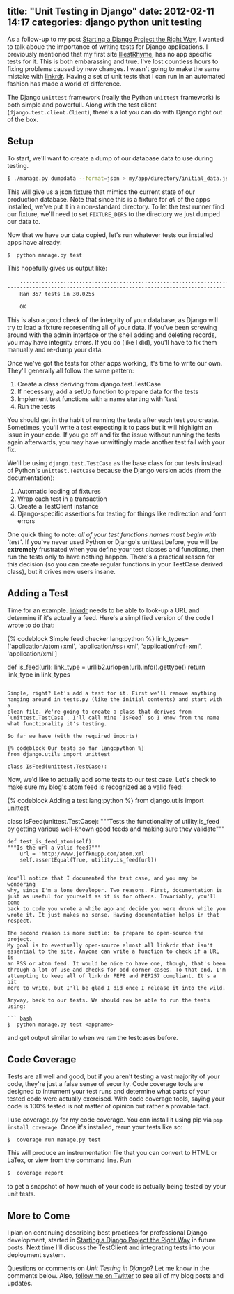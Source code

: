 title: "Unit Testing in Django"
date: 2012-02-11 14:17
categories: django python unit testing
---

As a follow-up to my post [Starting a Django Project the Right Way](http://www.jeffknupp.com/blog/2012/02/09/starting-a-django-project-the-right-way/), I wanted to talk aboue the importance of writing tests for Django applications. I previously mentioned that my first site [IllestRhyme](http://www.illestrhyme.com), has no app specific tests for it. This is both embarassing and true. I've lost countless hours to fixing problems caused by new changes. I wasn't going to make the same mistake with [linkrdr](http://www.linkrdr.com). Having a set of unit tests that I can run in an automated fashion has made a world of difference.

The Django `unittest` framework (really the Python `unittest` framework) is both simple and powerfull. Along with the test client (`django.test.client.Client`), there's a lot you can
do with Django right out of the box.

Setup
---------------------------

To start, we'll want to create a dump of our database data to use during testing. 

``` bash Dump our data
$ ./manage.py dumpdata --format=json > my/app/directory/initial_data.json
```

This will give us a json [fixture](https://code.djangoproject.com/wiki/Fixtures) that mimics the current state of our production database. Note that since this is a fixture for _all_ of the apps installed, we've put it in a non-standard directory. To let the test runner find our fixture, we'll need to set `FIXTURE_DIRS` to the directory we just dumped our data to.

Now that we have our data copied, let's run whatever tests our installed
apps have already:

``` bash Run our tests
$  python manage.py test
``` 

This hopefully gives us output like:

``` bash Test run output
    .....................................................................................................................................................................................................................................................................................................................................................................
----------------------------------------------------------------------
    Ran 357 tests in 30.025s

    OK
```

This is also a good check of the integrity of your database, as Django
will try to load a fixture representing all of your data. If you've been
screwing around with the admin interface or the shell adding
and deleting records, you may have integrity errors. If you do (like I
did), you'll have to fix them manually and re-dump your data.

<!--more-->

Once we've got the tests for other apps working, it's time to write our
own. They'll generally all follow the same pattern:

1. Create a class deriving from django.test.TestCase
2. If necessary, add a setUp function to prepare data for the tests
3. Implement test functions with a name starting with 'test' 
4. Run the tests

You should get in the habit of running the tests after each test you
create. Sometimes, you'll write a test expecting it to pass but it will
highlight an issue in your code. If you go off and fix the issue without
running the tests again afterwards, you may have unwittingly made
another test fail with your fix. 

We'll be using `django.test.TestCase` as the base class for our tests
instead of Python's `unittest.TestCase` because the Django version adds
(from the documentation):

1. Automatic loading of fixtures
2. Wrap each test in a transaction
3. Create a TestClient instance
4. Django-specific assertions for testing for things like redirection and form errors

One quick thing to note: _all of your test functions names must begin with
'test'_. If you've never used Python or Django's unittest before, you
will be __extremely__ frustrated when you define your test classes and
functions, then run the tests only to have nothing happen. There's a
practical reason for this decision (so you can create regular functions in your
TestCase derived class), but it drives new users insane.

Adding a Test
----------------------

Time for an example. [linkrdr](http://www.linkrdr.com) needs to be able to look-up a URL and
determine if it's actually a feed. Here's a simplified version of the
code I wrote to do that:

{% codeblock Simple feed checker lang:python %}
link_types= ['application/atom+xml', 'application/rss+xml',
'application/rdf+xml', 'application/xml']

def is_feed(url):
    link_type = urllib2.urlopen(url).info().gettype()
    return link_type in link_types
```

Simple, right? Let's add a test for it. First we'll remove anything
hanging around in tests.py (like the initial contents) and start with a
clean file. We're going to create a class that derives from
`unittest.TestCase`. I'll call mine `IsFeed` so I know from the name
what functionality it's testing.

So far we have (with the required imports)

{% codeblock Our tests so far lang:python %}
from django.utils import unittest

class IsFeed(unittest.TestCase):
```

Now, we'd like to actually add some tests to our test case. Let's check
to make sure my blog's atom feed is recognized as a valid feed:

{% codeblock Adding a test lang:python %}
from django.utils import unittest

class IsFeed(unittest.TestCase):
    """Tests the functionality of utility.is_feed
    by getting various well-known good feeds and
    making sure they validate"""

    def test_is_feed_atom(self):
    """Is the url a valid feed?"""
        url = 'http://www.jeffknupp.com/atom.xml'
        self.assertEqual(True, utility.is_feed(url))

```

You'll notice that I documented the test case, and you may be wondering
why, since I'm a lone developer. Two reasons. First, documentation is
just as useful for yourself as it is for others. Invariably, you'll come
back to code you wrote a while ago and decide you were drunk while you
wrote it. It just makes no sense. Having documentation helps in that
respect.

The second reason is more subtle: to prepare to open-source the project.
My goal is to eventually open-source almost all linkrdr that isn't
essential to the site. Anyone can write a function to check if a URL is
an RSS or atom feed. It would be nice to have one, though, that's been
through a lot of use and checks for odd corner-cases. To that end, I'm
attempting to keep all of linkrdr PEP8 and PEP257 compliant. It's a bit
more to write, but I'll be glad I did once I release it into the wild.

Anyway, back to our tests. We should now be able to run the tests using:

``` bash 
$  python manage.py test <appname>
```

and get output similar to when we ran the testcases before.

Code Coverage
--------------------

Tests are all well and good, but if you aren't testing a vast majority
of your code, they're just a false sense of security. Code coverage
tools are designed to intrument your test runs and determine what parts
of your tested code were actually exercised. With code coverage tools,
saying your code is 100% tested is not matter of opinion but rather a provable fact.

I use coverage.py for my code coverage. You can install it using pip via
`pip install coverage`. Once it's installed, rerun your tests like so:

``` bash Running coverage.py with unit tests
$  coverage run manage.py test
```

This will produce an instrumentation file that you can convert to HTML
or LaTex, or view from the command line. Run

``` bash Viewing coverage reports
$  coverage report
```

to get a snapshot of how much of your code is actually being tested by
your unit tests.

More to Come
------------------------

I plan on continuing describing best practices for professional Django
development, started in [Starting a Django Project the Right Way](http://www.jeffknupp.com/blog/2012/02/09/starting-a-django-project-the-right-way/) in future posts. Next time I'll discuss the TestClient and integrating tests into your deployment system.

Questions or comments on _Unit Testing in Django_? Let me know in the comments below. Also, [follow me on Twitter](http://www.twitter.com/jeffknupp) to see all of my blog posts and updates.
